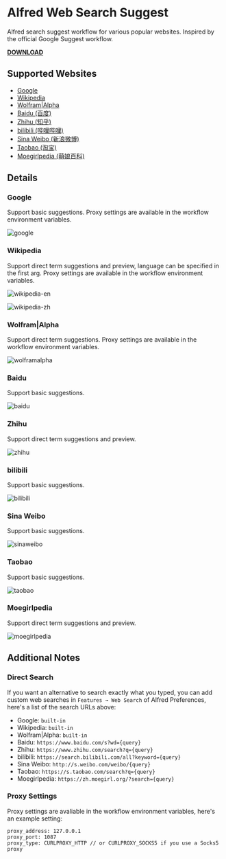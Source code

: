 # Alfred Web Search Suggest

Alfred search suggest workflow for various popular websites. Inspired by the official Google Suggest workflow.

[**DOWNLOAD**](https://github.com/AkikoZ/alfred-web-search-suggest/releases)

## Supported Websites

* [Google](#google)
* [Wikipedia](#wikipedia)
* [Wolfram|Alpha](#wolframalpha)
* [Baidu (百度)](#baidu)
* [Zhihu (知乎)](#zhihu)
* [bilibili (哔哩哔哩)](#bilibili)
* [Sina Weibo (新浪微博)](#sina-weibo)
* [Taobao (淘宝)](#taobao)
* [Moegirlpedia (萌娘百科)](#moegirlpedia)

## Details

### Google

Support basic suggestions. Proxy settings are available in the workflow environment variables.

![google](https://github.com/AkikoZ/alfred-web-search-suggest/blob/master/screenshots/google.png)

### Wikipedia

Support direct term suggestions and preview, language can be specified in the first arg. Proxy settings are available in the workflow environment variables.

![wikipedia-en](https://github.com/AkikoZ/alfred-web-search-suggest/blob/master/screenshots/wikipedia-en.png)

![wikipedia-zh](https://github.com/AkikoZ/alfred-web-search-suggest/blob/master/screenshots/wikipedia-zh.png)

### Wolfram|Alpha

Support direct term suggestions. Proxy settings are available in the workflow environment variables.

![wolframalpha](https://github.com/AkikoZ/alfred-web-search-suggest/blob/master/screenshots/wolframalpha.png)

### Baidu

Support basic suggestions.

![baidu](https://github.com/AkikoZ/alfred-web-search-suggest/blob/master/screenshots/baidu.png)

### Zhihu

Support direct term suggestions and preview.

![zhihu](https://github.com/AkikoZ/alfred-web-search-suggest/blob/master/screenshots/zhihu.png)

### bilibili

Support basic suggestions.

![bilibili](https://github.com/AkikoZ/alfred-web-search-suggest/blob/master/screenshots/bilibili.png)

### Sina Weibo

Support basic suggestions.

![sinaweibo](https://github.com/AkikoZ/alfred-web-search-suggest/blob/master/screenshots/sinaweibo.png)

### Taobao

Support basic suggestions.

![taobao](https://github.com/AkikoZ/alfred-web-search-suggest/blob/master/screenshots/taobao.png)

### Moegirlpedia

Support direct term suggestions and preview.

![moegirlpedia](https://github.com/AkikoZ/alfred-web-search-suggest/blob/master/screenshots/moegirlpedia.png)

## Additional Notes

### Direct Search

If you want an alternative to search exactly what you typed, you can add custom web searches in `Features → Web Search` of Alfred Preferences, here's a list of the search URLs above:

* Google: `built-in`
* Wikipedia: `built-in`
* Wolfram|Alpha: `built-in`
* Baidu: `https://www.baidu.com/s?wd={query}`
* Zhihu: `https://www.zhihu.com/search?q={query}`
* bilibili: `https://search.bilibili.com/all?keyword={query}`
* Sina Weibo: `http://s.weibo.com/weibo/{query}`
* Taobao: `https://s.taobao.com/search?q={query}`
* Moegirlpedia: `https://zh.moegirl.org/?search={query}`

### Proxy Settings

Proxy settings are avaliable in the workflow environment variables, here's an example setting:

```text
proxy_address: 127.0.0.1
proxy_port: 1087
proxy_type: CURLPROXY_HTTP // or CURLPROXY_SOCKS5 if you use a Socks5 proxy
```
